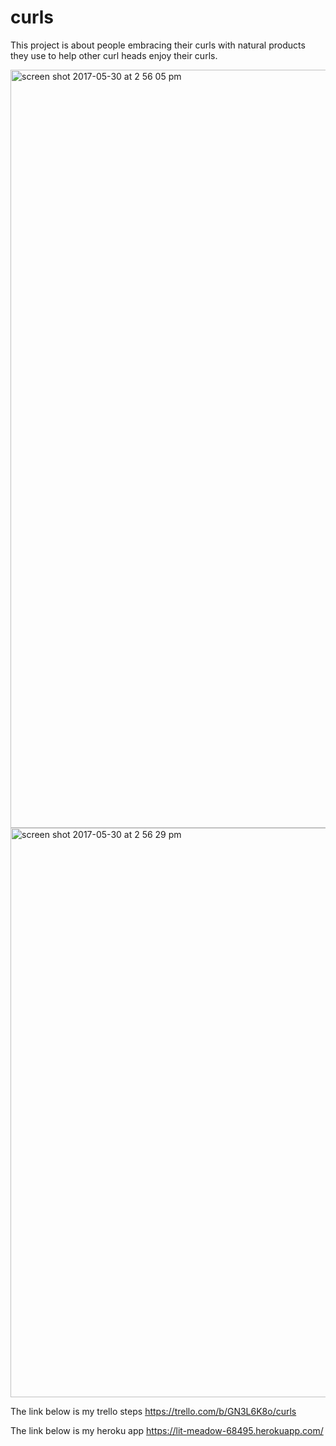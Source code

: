 # curls

This project is about people embracing their curls with natural products they use to help other curl heads enjoy their curls.

<img width="1213" alt="screen shot 2017-05-30 at 2 56 05 pm" src="https://cloud.githubusercontent.com/assets/22422858/26600062/aa6488c4-4548-11e7-8758-55f70008c372.png">




<img width="911" alt="screen shot 2017-05-30 at 2 56 29 pm" src="https://cloud.githubusercontent.com/assets/22422858/26600058/9dc3a546-4548-11e7-8979-47963818eca1.png">


The link below is my trello steps
https://trello.com/b/GN3L6K8o/curls

The link below is my heroku app
https://lit-meadow-68495.herokuapp.com/
